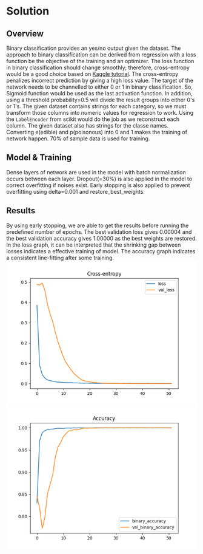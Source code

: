 # Solution
## Overview
Binary classification provides an yes/no output given the dataset. The approach to binary classification can be derived from regression with a loss function be the objective of the training and an optimizer. The loss function in binary classification should change smoothly; therefore, cross-entropy would be a good choice based on [Kaggle tutorial](https://www.kaggle.com/ryanholbrook/binary-classification). The cross-entropy penalizes incorrect prediction by giving a high loss value.
The target of the network needs to be channelled to either 0 or 1 in binary classification. So, Sigmoid function would be used as the last activation function. In addition, using a threshold probability=0.5 will divide the result groups into either 0's or 1's.
The given dataset contains strings for each category, so we must transform those columns into numeric values for regression to work. Using the `LabelEncoder` from scikit would do the job as we reconstruct each column.
The given dataset also has strings for the classe names. Converting e(edible) and p(poisonous) into 0 and 1 makes the training of network happen.
70% of sample data is used for training.

## Model & Training
Dense layers of network are used in the model with batch normalization occurs between each layer. Dropout(=30%) is also applied in the model to correct overfitting if noises exist. Early stopping is also applied to prevent overfitting using delta=0.001 and restore_best_weights.

## Results
By using early stopping, we are able to get the results before running the predefined number of epochs. The best validation loss gives 0.00004 and the best validation accuracy gives 1.00000 as the best weights are restored. In the loss graph, it can be interpreted that the shrinking gap between losses indicates a effective training of model. The accuracy graph indicates a consistent line-fitting after some training.
![loss_graph](loss_graph.png "loss graph")
![accuracy_graph](accuracy_graph.png "accuracy graph")